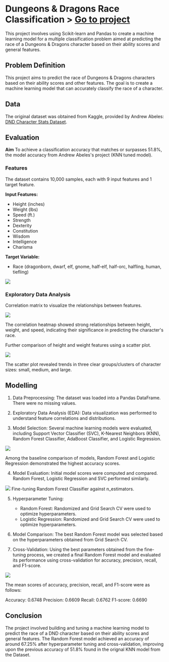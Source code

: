 # Dungeons & Dragons Race Classification > [Go to project](https://github.com/tophercollins/dnd-race-classification)

This project involves using Scikit-learn and Pandas to create a machine learning model for a multiple classification problem aimed at predicting the race of a Dungeons & Dragons character based on their ability scores and general features.

## Problem Definition

This project aims to predict the race of Dungeons & Dragons characters based on their ability scores and other features. The goal is to create a machine learning model that can accurately classify the race of a character.

## Data

The original dataset was obtained from Kaggle, provided by Andrew Abeles: [DND Character Stats Dataset](https://www.kaggle.com/datasets/andrewabeles/dnd-stats).

## Evaluation

**Aim**
To achieve a classification accuracy that matches or surpasses 51.8%, the model accuracy from Andrew Abeles's project (KNN tuned model).

### Features
The dataset contains 10,000 samples, each with 9 input features and 1 target feature.

**Input Features:**
- Height (inches)
- Weight (lbs)
- Speed (ft.)
- Strength
- Dexterity
- Constitution
- Wisdom
- Intelligence
- Charisma

**Target Variable:**
- Race (dragonborn, dwarf, elf, gnome, half-elf, half-orc, halfling, human, tiefling)

<img src="images/dnd-target-variable-spread.png?raw=true"/>

### Exploratory Data Analysis

Correlation matrix to visualize the relationships between features.

<img src="images/dnd-correlation-matrix.png?raw=true"/>

The correlation heatmap showed strong relationships between height, weight, and speed, indicating their significance in predicting the character's race.

Further comparison of height and weight features using a scatter plot.

<img src="images/dnd-height-vs-weight.png?raw=true"/>

The scatter plot revealed trends in three clear groups/clusters of character sizes: small, medium, and large.

## Modelling

1. Data Preprocessing: The dataset was loaded into a Pandas DataFrame. There were no missing values.

2. Exploratory Data Analysis (EDA): Data visualization was performed to understand feature correlations and distributions.

3. Model Selection: Several machine learning models were evaluated, including Support Vector Classifier (SVC), K-Nearest Neighbors (KNN), Random Forest Classifier, AdaBoost Classifier, and Logistic Regression.

<img src="images/dnd-model-baseline-comparison.png?raw=true"/>

Among the baseline comparison of models, Random Forest and Logistic Regression demonstrated the highest accuracy scores.

4. Model Evaluation: Initial model scores were computed and compared. Random Forest, Logistic Regression and SVC performed similarly.

<img src="images/dnd-rf-n-estimators.png?raw=true"/>
Fine-tuning Random Forest Classifier against n_estimators.

5. Hyperparameter Tuning:
   - Random Forest: Randomized and Grid Search CV were used to optimize hyperparameters.
   - Logistic Regression: Randomized and Grid Search CV were used to optimize hyperparameters.

6. Model Comparison: The best Random Forest model was selected based on the hyperparameters obtained from Grid Search CV.

7. Cross-Validation: Using the best parameters obtained from the fine-tuning process, we created a final Random Forest model and evaluated its performance using cross-validation for accuracy, precision, recall, and F1-score.

<img src="images/dnd-rf-cv-metrics.png?raw=true"/>

The mean scores of accuracy, precision, recall, and F1-score were as follows:

Accuracy: 0.6748
Precision: 0.6609
Recall: 0.6762
F1-score: 0.6690

## Conclusion

The project involved building and tuning a machine learning model to predict the race of a DND character based on their ability scores and general features. The Random Forest model achieved an accuracy of around 67.25% after hyperparameter tuning and cross-validation, improving upon the previous accuracy of 51.8% found in the orignal KNN model from the Dataset.
